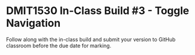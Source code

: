 # DMIT1530 In-Class Build #3 - Toggle Navigation

Follow along with the in-class build and submit your version to GitHub classroom before the due date for marking.
